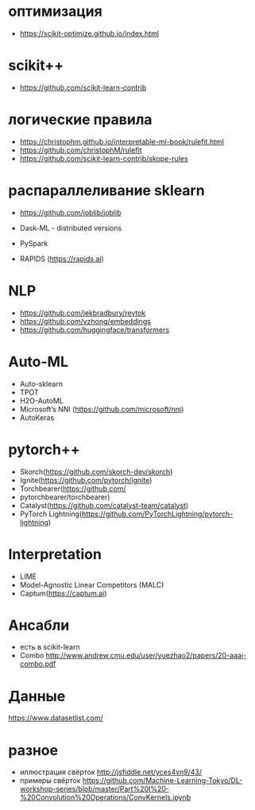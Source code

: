 # оптимизация
* https://scikit-optimize.github.io/index.html

# scikit++
* https://github.com/scikit-learn-contrib

# логические правила
* https://christophm.github.io/interpretable-ml-book/rulefit.html
* https://github.com/christophM/rulefit
* https://github.com/scikit-learn-contrib/skope-rules

# распараллеливание sklearn
* https://github.com/joblib/joblib
* Dask-ML - distributed versions
* PySpark

* RAPIDS (https://rapids.ai)

# NLP
* https://github.com/jekbradbury/revtok
* https://github.com/vzhong/embeddings
* https://github.com/huggingface/transformers

# Auto-ML
* Auto-sklearn
* TPOT
* H2O-AutoML
* Microsoft’s NNI (https://github.com/microsoft/nni)
* AutoKeras

# pytorch++

* Skorch(https://github.com/skorch-dev/skorch)
* Ignite(https://github.com/pytorch/ignite)
* Torchbearer(https://github.com/
* pytorchbearer/torchbearer)
* Catalyst(https://github.com/catalyst-team/catalyst)
* PyTorch Lightning(https://github.com/PyTorchLightning/pytorch-lightning)

# Interpretation

* LIME
* Model-Agnostic Linear Competitors (MALC)
* Captum(https://captum.ai)

# Ансабли
* есть в scikit-learn
* Combo http://www.andrew.cmu.edu/user/yuezhao2/papers/20-aaai-combo.pdf

# Данные

https://www.datasetlist.com/


# разное
* иллюстрация свёрток http://jsfiddle.net/yces4vn9/43/
* примеры свёрток https://github.com/Machine-Learning-Tokyo/DL-workshop-series/blob/master/Part%20I%20-%20Convolution%20Operations/ConvKernels.ipynb
